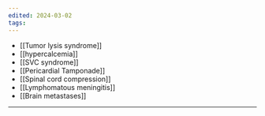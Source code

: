 ```yaml
---
edited: 2024-03-02
tags:
---
```

- [[Tumor lysis syndrome]]
- [[hypercalcemia]]
- [[SVC syndrome]] 
- [[Pericardial Tamponade]] 
- [[Spinal cord compression]] 
- [[Lymphomatous meningitis]] 
- [[Brain metastases]] 

---
